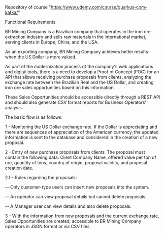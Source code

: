 Repository of course "https://www.udemy.com/course/quarkus-com-kafka/"

Functional Requirements.

BR Mining Company is a Brazilian company that operates in the iron ore extraction industry and sells raw materials in
the international market, serving clients in Europe, China, and the USA.

As an exporting company, BR Mining Company achieves better results when the US Dollar is more valued.

As part of the modernization process of the company's web applications and digital tools, there is a need to develop a
Proof of Concept (POC) for an API that allows receiving purchase proposals from clients, analyzing the exchange rate
between the Brazilian Real and the US Dollar, and creating iron ore sales opportunities based on this information.

These Sales Opportunities should be accessible directly through a REST API and should also generate CSV format reports
for Business Operators' analysis.

The basic flow is as follows:

1 - Monitoring the US Dollar exchange rate. If the Dollar is appreciating and there are sequences of appreciation of the
American currency, the updated information is sent to the database and considered in the creation of a new proposal.

2 - Entry of new purchase proposals from clients.
The proposal must contain the following data:
Client Company Name, offered value per ton of ore, quantity of tons, country of origin, proposal validity, and proposal
creation date.

2.1 - Rules regarding the proposals:

-- Only customer-type users can insert new proposals into the system.

-- An operator can view proposal details but cannot delete proposals.

-- A Manager user can view details and also delete proposals.

3 - With the information from new proposals and the current exchange rate, Sales Opportunities are created, accessible
to BR Mining Company operators in JSON format or via CSV files.
